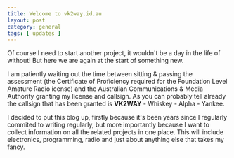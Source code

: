 ```yaml
---
title: Welcome to vk2way.id.au
layout: post
category: general
tags: [ updates ]
---
```


Of course I need to start another project, it wouldn't be a day in the life of without!   But here we are again at the start of something new.

I am patiently waiting out the time between sitting & passing the assessment (the Certificate of Proficiency required for the Foundation Level Amature Radio icense) and the Australian Communications & Media Authority granting my license and callsign.  As you can probably tell already the callsign that has been granted is **VK2WAY** - Whiskey - Alpha - Yankee.

I decided to put this blog up, firstly because it's been years since I regularly commited to writing regularly, but more importantly because I want to collect information on all the related projects in one place.   This will include electronics, programming, radio and just about anything else that takes my fancy.
